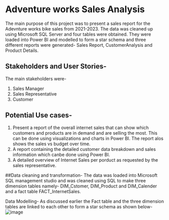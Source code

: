 # Adventure works Sales Analysis
The main purpose of this project was to present a sales report for the Adevnture works bike sales from 2021-2023. The data was cleaned up using Microsoft SQL Server and four tables were obtained. They were loaded into Power BI and modelled to form a  star schema and three different reports were generated- Sales Report, CustomerAnalysis and Product Details. 

## Stakeholders and User Stories-
The main stakeholders were-
1. Sales Manager
2. Sales Representative
3. Customer

## Potential Use cases-
1. Present a report of the overall internet sales that can show which customers and products are in demand and are selling the most. This can be done using visualizations and charts in Power BI. The report alos shows the sales vs budget over time. 
2. A report containing the detailed customer data breakdown and sales information which canbe done using Power BI.
3. A detailed overview of Internet Sales per porduct as requested by the sales representative. 

##Data cleaning and transformation-
The data was loaded into Microsoft SQL management studio and was cleaned using SQL to make three dimension tables namely- DIM_Cstomer, DIM_Product and DIM_Calender and a fact table  FACT_InternetSales. 

Data Modelling-
As discussed earlier the Fact table and the three dimension tables are linked to each other to form a star schema as shown below-
![image](https://user-images.githubusercontent.com/30018086/220396346-ddf8c300-d029-449a-9646-a2d1093f95f1.png)
